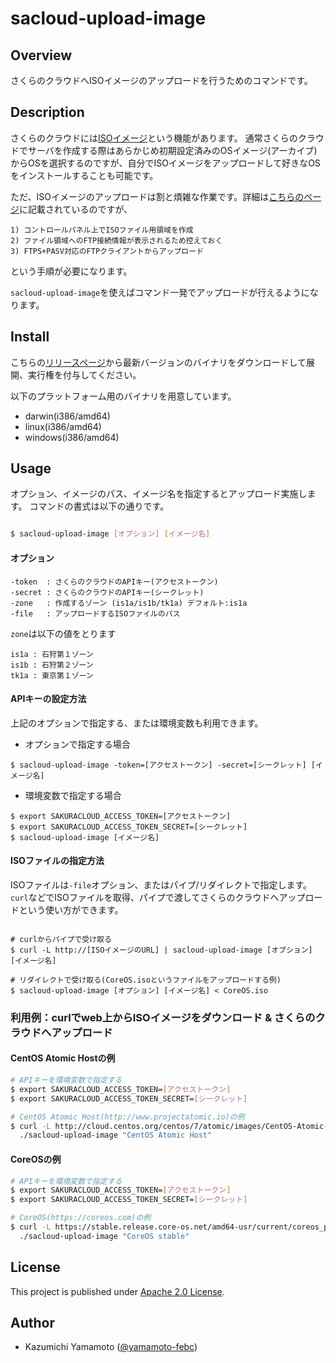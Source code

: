 # sacloud-upload-image

## Overview

さくらのクラウドへISOイメージのアップロードを行うためのコマンドです。

## Description

さくらのクラウドには[ISOイメージ](http://cloud.sakura.ad.jp/specification/server-disk/)という機能があります。
通常さくらのクラウドでサーバを作成する際はあらかじめ初期設定済みのOSイメージ(アーカイブ)からOSを選択するのですが、自分でISOイメージをアップロードして好きなOSをインストールすることも可能です。

ただ、ISOイメージのアップロードは割と煩雑な作業です。詳細は[こちらのページ](https://help.sakura.ad.jp/app/answers/detail/a_id/2520)に記載されているのですが、

    1) コントロールパネル上でISOファイル用領域を作成
    2) ファイル領域へのFTP接続情報が表示されるため控えておく
    3) FTPS+PASV対応のFTPクライアントからアップロード

という手順が必要になります。

`sacloud-upload-image`を使えばコマンド一発でアップロードが行えるようになります。

## Install

こちらの[リリースページ](https://github.com/yamamoto-febc/sacloud-upload-image/releases/latest)から最新バージョンのバイナリをダウンロードして展開、実行権を付与してください。

以下のプラットフォーム用のバイナリを用意しています。
  * darwin(i386/amd64)
  * linux(i386/amd64)
  * windows(i386/amd64)

## Usage

オプション、イメージのパス、イメージ名を指定するとアップロード実施します。
コマンドの書式は以下の通りです。

```bash

$ sacloud-upload-image [オプション] [イメージ名]

```

#### オプション

    -token  : さくらのクラウドのAPIキー(アクセストークン)
    -secret : さくらのクラウドのAPIキー(シークレット)
    -zone   : 作成するゾーン (is1a/is1b/tk1a) デフォルト:is1a
    -file   : アップロードするISOファイルのパス

`zone`は以下の値をとります
>
    is1a : 石狩第１ゾーン
    is1b : 石狩第２ゾーン
    tk1a : 東京第１ゾーン

#### APIキーの設定方法

上記のオプションで指定する、または環境変数も利用できます。

* オプションで指定する場合

```オプションで指定する場合
$ sacloud-upload-image -token=[アクセストークン] -secret=[シークレット] [イメージ名]
```

* 環境変数で指定する場合

```環境変数で指定する場合
$ export SAKURACLOUD_ACCESS_TOKEN=[アクセストークン]
$ export SAKURACLOUD_ACCESS_TOKEN_SECRET=[シークレット]
$ sacloud-upload-image [イメージ名]
```

#### ISOファイルの指定方法

ISOファイルは`-file`オプション、またはパイプ/リダイレクトで指定します。
`curl`などでISOファイルを取得、パイプで渡してさくらのクラウドへアップロードという使い方ができます。

```パイプ/リダイレクトの例

# curlからパイプで受け取る
$ curl -L http://[ISOイメージのURL] | sacloud-upload-image [オプション] [イメージ名]

# リダイレクトで受け取る(CoreOS.isoというファイルをアップロードする例)
$ sacloud-upload-image [オプション] [イメージ名] < CoreOS.iso

```


### 利用例：curlでweb上からISOイメージをダウンロード & さくらのクラウドへアップロード

#### CentOS Atomic Hostの例

```bash
# APIキーを環境変数で指定する
$ export SAKURACLOUD_ACCESS_TOKEN=[アクセストークン]
$ export SAKURACLOUD_ACCESS_TOKEN_SECRET=[シークレット]

# CentOS Atomic Host(http://www.projectatomic.io)の例
$ curl -L http://cloud.centos.org/centos/7/atomic/images/CentOS-Atomic-Host-7-Installer.iso | \
  ./sacloud-upload-image "CentOS Atomic Host"

```

#### CoreOSの例

```bash
# APIキーを環境変数で指定する
$ export SAKURACLOUD_ACCESS_TOKEN=[アクセストークン]
$ export SAKURACLOUD_ACCESS_TOKEN_SECRET=[シークレット]

# CoreOS(https://coreos.com)の例
$ curl -L https://stable.release.core-os.net/amd64-usr/current/coreos_production_iso_image.iso | \
  ./sacloud-upload-image "CoreOS stable"

```


## License

This project is published under [Apache 2.0 License](LICENSE).

## Author

* Kazumichi Yamamoto ([@yamamoto-febc](https://github.com/yamamoto-febc))
